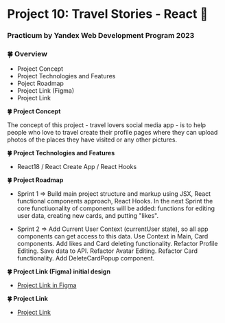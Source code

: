 # Project 10: Travel Stories - React :seedling:

### Practicum by Yandex Web Development Program 2023

### :four_leaf_clover: Overview

- Project Concept
- Project Technologies and Features
- Poject Roadmap
- Project Link (Figma)
- Project Link

**:four_leaf_clover: Project Concept**

The concept of this project - travel lovers social media app - is to help people who love to travel create their profile pages where they can upload photos of the places they have visited or any other pictures.

**:four_leaf_clover: Project Technologies and Features**

- React18 / React Create App / React Hooks

**:four_leaf_clover: Project Roadmap**

- Sprint 1 => Build main project structure and markup using JSX, React functional components approach, React Hooks. In the next Sprint the core functiuonality of components will be added: functions for editing user data, creating new cards, and putting "likes".

- Sprint 2 => Add Current User Context (currentUser state), so all app components can get access to this data. Use Context in Main, Card components. Add likes and Card deleting functionality. Refactor Profile Editing. Save data to API. Refactor Avatar Editing. Refactor Card functionality. Add DeleteCardPopup component.

**:four_leaf_clover: Project Link (Figma) initial design**

- [Project Link in Figma](https://www.figma.com/file/SurN1jaeEQIhuZEDMhmWWf/Sprint-4-Around-The-U.S.-desktop-mobile?node-id=0%3A1)

**:four_leaf_clover: Project Link**

- [Project Link](https://mariakonstantinov.github.io/around-react)
